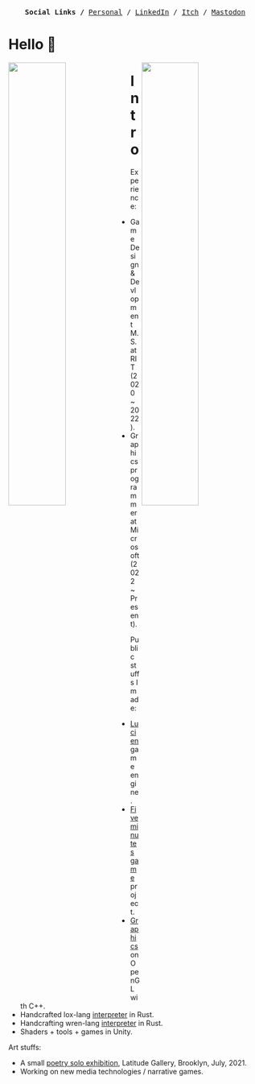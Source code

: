 <p><pre align="center">
<strong>Social Links /</strong> <a href="https://khn190.github.io/">Personal</a> / <a href="https://www.linkedin.com/in/凌霄-余-587483123/">LinkedIn</a> / <a href="https://knh190.itch.io">Itch</a> / <a href="https://m.cmx.im/@knh190">Mastodon</a>
</pre></p>

# Hello 🌙 

<a href="#"><img src="https://metrics.lecoq.io/KHN190?template=classic&base.metadata=0&base.indepth=false&base.hireable=false&config.timezone=America%2FNew_York" align="left" width="47.5%"></img></a>

<a href="#"><img src="https://metrics.lecoq.io/KHN190?template=classic&base.header=0&base.activity=0&base.community=0&base.repositories=0&base.metadata=0&achievements=1&base.indepth=false&base.hireable=false&achievements.threshold=C&achievements.secrets=true&achievements.display=detailed&achievements.limit=6&config.timezone=America%2FNew_York" align="right" width="47.5%"></img></a>

# Intro

Experience:

* Game Design & Devlopment M.S. at RIT (2020 ~ 2022).
* Graphics programmer at Microsoft (2022 ~ Present).

Public stuffs I made:
- [Lucien](https://github.com/LuciEngine) game engine.
- [Five minutes game](https://github.com/5-mins-games) project.
- [Graphics](https://github.com/KHN190/IGME-740) on OpenGL with C++.
- Handcrafted lox-lang [interpreter](https://github.com/KHN190/rlox) in Rust.
- Handcrafting wren-lang [interpreter](https://github.com/KHN190/Starling) in Rust.
- Shaders + tools + games in Unity.

Art stuffs:
- A small [poetry solo exhibition](https://latitudegalleryny.com/blogs/exhibitons/lingxiao-eyes-of-dragonfly), Latitude Gallery, Brooklyn, July, 2021.
- Working on new media technologies / narrative games.
